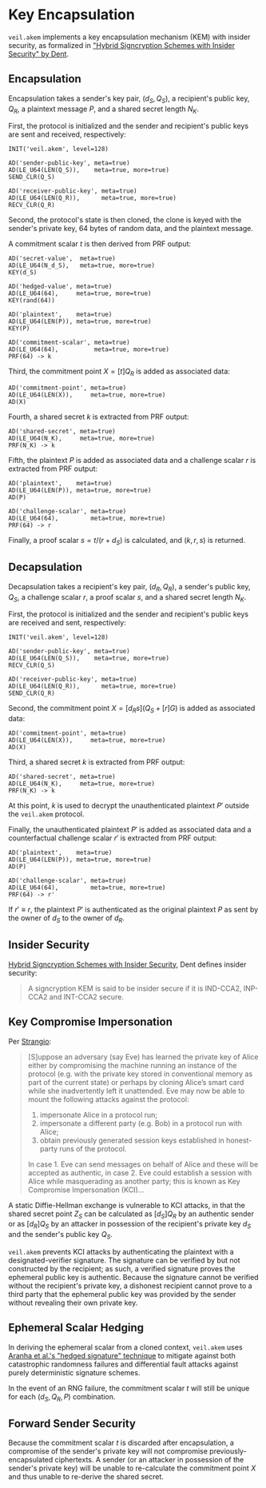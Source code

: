 # Key Encapsulation

`veil.akem` implements a key encapsulation mechanism (KEM) with insider security, as formalized in
["Hybrid Signcryption Schemes with Insider Security" by Dent][dent].

## Encapsulation

Encapsulation takes a sender's key pair, $(d_S, Q_S)$, a recipient's public key, $Q_R$, a plaintext message $P$, and a
shared secret length $N_K$.

First, the protocol is initialized and the sender and recipient's public keys are sent and received, respectively:

```text
INIT('veil.akem', level=128)

AD('sender-public-key', meta=true)
AD(LE_U64(LEN(Q_S)),    meta=true, more=true)
SEND_CLR(Q_S)

AD('receiver-public-key', meta=true)
AD(LE_U64(LEN(Q_R)),      meta=true, more=true)
RECV_CLR(Q_R)
```

Second, the protocol's state is then cloned, the clone is keyed with the sender's private key, 64 bytes of random data,
and the plaintext message.

A commitment scalar $t$ is then derived from PRF output:

```text
AD('secret-value',  meta=true)
AD(LE_U64(N_d_S),   meta=true, more=true)
KEY(d_S)

AD('hedged-value', meta=true)
AD(LE_U64(64),     meta=true, more=true)
KEY(rand(64))

AD('plaintext',    meta=true)
AD(LE_U64(LEN(P)), meta=true, more=true)
KEY(P)

AD('commitment-scalar', meta=true)
AD(LE_U64(64),          meta=true, more=true)
PRF(64) -> k
```

Third, the commitment point $X=[t]Q_R$ is added as associated data:

```text
AD('commitment-point', meta=true)
AD(LE_U64(LEN(X)),     meta=true, more=true)
AD(X)
```

Fourth, a shared secret $k$ is extracted from PRF output:

```text
AD('shared-secret', meta=true)
AD(LE_U64(N_K),     meta=true, more=true)
PRF(N_K) -> k
```

Fifth, the plaintext $P$ is added as associated data and a challenge scalar $r$ is extracted from PRF output:

```text
AD('plaintext',    meta=true)
AD(LE_U64(LEN(P)), meta=true, more=true)
AD(P)

AD('challenge-scalar', meta=true)
AD(LE_U64(64),         meta=true, more=true)
PRF(64) -> r
```

Finally, a proof scalar $s=t/(r+d_S)$ is calculated, and $(k, r, s)$ is returned.

## Decapsulation

Decapsulation takes a recipient's key pair, $(d_R, Q_R)$, a sender's public key, $Q_S$, a challenge scalar $r$, a proof
scalar $s$, and a shared secret length $N_K$.

First, the protocol is initialized and the sender and recipient's public keys are received and sent, respectively:

```text
INIT('veil.akem', level=128)

AD('sender-public-key', meta=true)
AD(LE_U64(LEN(Q_S)),    meta=true, more=true)
RECV_CLR(Q_S)

AD('receiver-public-key', meta=true)
AD(LE_U64(LEN(Q_R)),      meta=true, more=true)
SEND_CLR(Q_R)
```

Second, the commitment point $X=[{d_R}s] (Q_S+[r]G)$ is added as associated data:

```text
AD('commitment-point', meta=true)
AD(LE_U64(LEN(X)),     meta=true, more=true)
AD(X)
```

Third, a shared secret $k$ is extracted from PRF output:

```text
AD('shared-secret', meta=true)
AD(LE_U64(N_K),     meta=true, more=true)
PRF(N_K) -> k
```

At this point, $k$ is used to decrypt the unauthenticated plaintext $P'$ outside the `veil.akem` protocol.

Finally, the unauthenticated plaintext $P'$ is added as associated data and a counterfactual challenge scalar $r'$ is 
extracted from PRF output:

```text
AD('plaintext',    meta=true)
AD(LE_U64(LEN(P)), meta=true, more=true)
AD(P)

AD('challenge-scalar', meta=true)
AD(LE_U64(64),         meta=true, more=true)
PRF(64) -> r'
```

If $r' \equiv r$, the plaintext $P'$ is authenticated as the original plaintext $P$ as sent by the owner of $d_S$ to the
owner of $d_R$.

## Insider Security

[Hybrid Signcryption Schemes with Insider Security][dent], Dent defines insider security:

> A signcryption KEM is said to be insider secure if it is IND-CCA2, INP-CCA2 and INT-CCA2 secure.

## Key Compromise Impersonation

Per [Strangio][kci]:

> \[S\]uppose an adversary (say Eve) has learned the private key of Alice either by compromising the machine running an
> instance of the protocol (e.g. with the private key stored in conventional memory as part of the current state) or
> perhaps by cloning Alice’s smart card while she inadvertently left it unattended. Eve may now be able to mount the
> following attacks against the protocol:
>
> 1. impersonate Alice in a protocol run;
> 2. impersonate a different party (e.g. Bob) in a protocol run with Alice;
> 3. obtain previously generated session keys established in honest-party runs of the protocol.
>
> In case 1. Eve can send messages on behalf of Alice and these will be accepted as authentic, in case 2. Eve could
> establish a session with Alice while masquerading as another party; this is known as Key Compromise Impersonation
> (KCI)...

A static Diffie-Hellman exchange is vulnerable to KCI attacks, in that the shared secret point ${Z_S}$ can be calculated
as $[{d_S}]{Q_R}$ by an authentic sender or as $[{d_R}]{Q_S}$ by an attacker in possession of the recipient's private
key $d_S$ and the sender's public key $Q_S$.

`veil.akem` prevents KCI attacks by authenticating the plaintext with a designated-verifier signature. The signature
can be verified by but not constructed by the recipient; as such, a verified signature proves the ephemeral public key
is authentic. Because the signature cannot be verified without the recipient's private key, a dishonest recipient cannot
prove to a third party that the ephemeral public key was provided by the sender without revealing their own private key.

## Ephemeral Scalar Hedging

In deriving the ephemeral scalar from a cloned context, `veil.akem` uses [Aranha et al.'s
"hedged signature" technique][hedge] to mitigate against both catastrophic randomness failures and differential fault
attacks against purely deterministic signature schemes.

In the event of an RNG failure, the commitment scalar $t$ will still be unique for each $(d_S, Q_R, P)$ combination.

## Forward Sender Security

Because the commitment scalar $t$ is discarded after encapsulation, a compromise of the sender's private key will not
compromise previously-encapsulated ciphertexts. A sender (or an attacker in possession of the sender's private key) will
be unable to re-calculate the commitment point $X$ and thus unable to re-derive the shared secret.

[dent]: http://www.cogentcryptography.com/papers/inner.pdf

[kci]: https://eprint.iacr.org/2006/252.pdf

[hedge]: https://eprint.iacr.org/2019/956.pdf
